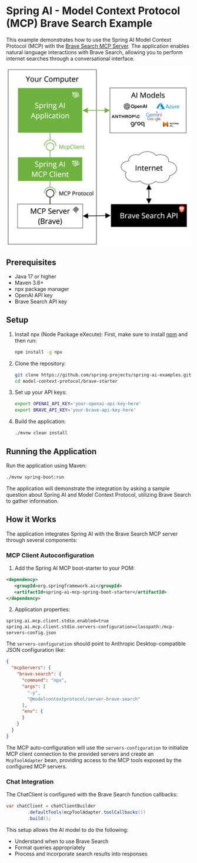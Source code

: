 # Spring AI - Model Context Protocol (MCP) Brave Search Example

This example demonstrates how to use the Spring AI Model Context Protocol (MCP) with the [Brave Search MCP Server](https://github.com/modelcontextprotocol/servers/tree/main/src/brave-search). The application enables natural language interactions with Brave Search, allowing you to perform internet searches through a conversational interface.

<img src="spring-ai-mcp-brave.jpg" width="600"/>

## Prerequisites

- Java 17 or higher
- Maven 3.6+
- npx package manager
- OpenAI API key
- Brave Search API key

## Setup

1. Install npx (Node Package eXecute):
   First, make sure to install [npm](https://docs.npmjs.com/downloading-and-installing-node-js-and-npm)
   and then run:
   ```bash
   npm install -g npx
   ```

2. Clone the repository:
   ```bash
   git clone https://github.com/spring-projects/spring-ai-examples.git
   cd model-context-protocol/brave-starter
   ```

3. Set up your API keys:
   ```bash
   export OPENAI_API_KEY='your-openai-api-key-here'
   export BRAVE_API_KEY='your-brave-api-key-here'
   ```

4. Build the application:
   ```bash
   ./mvnw clean install
   ```

## Running the Application

Run the application using Maven:
```bash
./mvnw spring-boot:run
```

The application will demonstrate the integration by asking a sample question about Spring AI and Model Context Protocol, utilizing Brave Search to gather information.

## How it Works

The application integrates Spring AI with the Brave Search MCP server through several components:

### MCP Client Autoconfiguration

1. Add the Spring AI MCP boot-starter to your POM:

```xml
<dependency>
   <groupId>org.springframework.ai</groupId>
   <artifactId>spring-ai-mcp-spring-boot-starter</artifactId>
</dependency>
```

2. Application properties:

```
spring.ai.mcp.client.stdio.enabled=true
spring.ai.mcp.client.stdio.servers-configuration=classpath:/mcp-servers-config.json
```

The `servers-configuration` should point to Anthropic Desktop-compatible JSON configuration like:

```json
{
  "mcpServers": {
    "brave-search": {
      "command": "npx",
      "args": [
        "-y",
        "@modelcontextprotocol/server-brave-search"
      ],
      "env": {
      }
    }
  }
}
```

The MCP auto-configuration will use the `servers-configuration` to initialize MCP client connection to the provided servers and create an `McpToolAdapter` bean, providing access to the MCP tools exposed by the configured MCP servers.

### Chat Integration

The ChatClient is configured with the Brave Search function callbacks:

```java
var chatClient = chatClientBuilder
        .defaultTools(mcpToolAdapter.toolCallbacks())
        .build();
```

This setup allows the AI model to do the following:
- Understand when to use Brave Search
- Format queries appropriately
- Process and incorporate search results into responses
